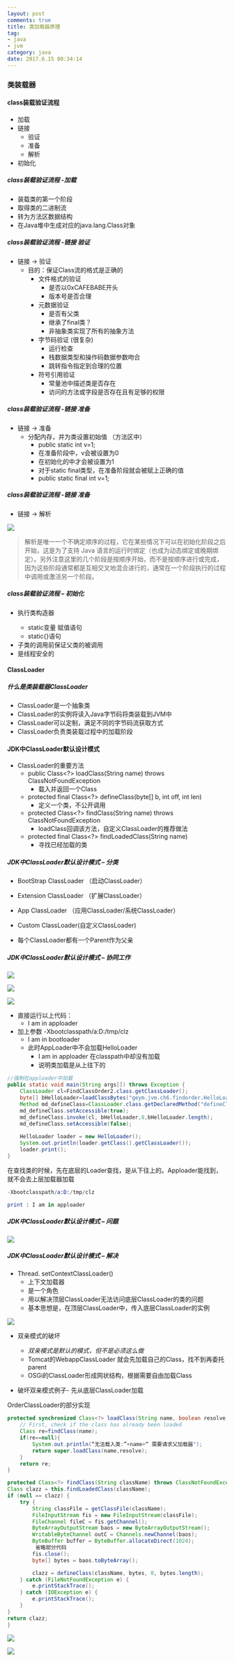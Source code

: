 ```yaml
---
layout: post
comments: true
title: 类加载器原理
tag: 
- java
- jvm
category: java
date: 2017.6.15 00:34:14 
---
```


### 类装载器

#### class装载验证流程 
* 加载
* 链接
  * 验证
  * 准备
  * 解析
* 初始化

##### class装载验证流程 -加载

* 装载类的第一个阶段
* 取得类的二进制流
* 转为方法区数据结构
* 在Java堆中生成对应的java.lang.Class对象

##### class装载验证流程 -链接 验证

* 链接 -> 验证
  - 目的：保证Class流的格式是正确的
    * 文件格式的验证
      - 是否以0xCAFEBABE开头
      - 版本号是否合理
    * 元数据验证
      - 是否有父类
      - 继承了final类？
      - 非抽象类实现了所有的抽象方法
    * 字节码验证 (很复杂)
      - 运行检查
      - 栈数据类型和操作码数据参数吻合
      - 跳转指令指定到合理的位置
    * 符号引用验证
      - 常量池中描述类是否存在
      - 访问的方法或字段是否存在且有足够的权限

##### class装载验证流程 -链接 准备

* 链接 -> 准备
  - 分配内存，并为类设置初始值 （方法区中）
    * public static int v=1;
    * 在准备阶段中，v会被设置为0
    * 在初始化的<clinit>中才会被设置为1
    * 对于static final类型，在准备阶段就会被赋上正确的值
    * public static final  int v=1;

##### class装载验证流程 -链接 准备

* 链接 -> 解析

![](http://ni484sha.com/images/class1.png)

>解析是唯一一个不确定顺序的过程，它在某些情况下可以在初始化阶段之后开始，这是为了支持 Java 语言的运行时绑定（也成为动态绑定或晚期绑定）。另外注意这里的几个阶段是按顺序开始，而不是按顺序进行或完成，因为这些阶段通常都是互相交叉地混合进行的，通常在一个阶段执行的过程中调用或激活另一个阶段。

##### class装载验证流程 – 初始化

* 执行类构造器<clinit>
  - static变量 赋值语句
  - static{}语句
* 子类的<clinit>调用前保证父类的<clinit>被调用
* <clinit>是线程安全的

#### ClassLoader
##### 什么是类装载器ClassLoader
* ClassLoader是一个抽象类
* ClassLoader的实例将读入Java字节码将类装载到JVM中
* ClassLoader可以定制，满足不同的字节码流获取方式
* ClassLoader负责类装载过程中的加载阶段

#### JDK中ClassLoader默认设计模式

* ClassLoader的重要方法
  - public Class<?> loadClass(String name) throws ClassNotFoundException
    * 载入并返回一个Class
  - protected final Class<?> defineClass(byte[] b, int off, int len)
    * 定义一个类，不公开调用
  - protected Class<?> findClass(String name) throws ClassNotFoundException
    * loadClass回调该方法，自定义ClassLoader的推荐做法
  - protected final Class<?> findLoadedClass(String name) 
    * 寻找已经加载的类

##### JDK中ClassLoader默认设计模式 – 分类

* BootStrap ClassLoader （启动ClassLoader）
* Extension ClassLoader （扩展ClassLoader）
* App ClassLoader （应用ClassLoader/系统ClassLoader）
* Custom ClassLoader(自定义ClassLoader)

* 每个ClassLoader都有一个Parent作为父亲

##### JDK中ClassLoader默认设计模式 – 协同工作

![](http://ni484sha.com/images/class2.png)

![](http://ni484sha.com/images/class3.png)

![](http://ni484sha.com/images/class4.png)

* 直接运行以上代码：	
  - I am in apploader
* 加上参数 -Xbootclasspath/a:D:/tmp/clz
  - I am in bootloader
  - 此时AppLoader中不会加载HelloLoader
    * I am in apploader 在classpath中却没有加载
    * 说明类加载是从上往下的

```java
//强制在apploader中加载
public static void main(String args[]) throws Exception {
	ClassLoader cl=FindClassOrder2.class.getClassLoader();
	byte[] bHelloLoader=loadClassBytes("geym.jvm.ch6.findorder.HelloLoader");
	Method md_defineClass=ClassLoader.class.getDeclaredMethod("defineClass", byte[].class,int.class,int.class);
	md_defineClass.setAccessible(true);
	md_defineClass.invoke(cl, bHelloLoader,0,bHelloLoader.length);
	md_defineClass.setAccessible(false);
	
	HelloLoader loader = new HelloLoader();
	System.out.println(loader.getClass().getClassLoader());
	loader.print();
}
```
在查找类的时候，先在底层的Loader查找，是从下往上的。Apploader能找到，就不会去上层加载器加载

```s
-Xbootclasspath/a:D:/tmp/clz

print : I am in apploader
```
##### JDK中ClassLoader默认设计模式 – 问题

![](http://ni484sha.com/images/class5.png)

##### JDK中ClassLoader默认设计模式 – 解决

* Thread. setContextClassLoader()
  - 上下文加载器
  - 是一个角色
  - 用以解决顶层ClassLoader无法访问底层ClassLoader的类的问题
  - 基本思想是，在顶层ClassLoader中，传入底层ClassLoader的实例

![](http://ni484sha.com/images/class6.png)

* 双亲模式的破坏
  - *双亲模式是默认的模式，但不是必须这么做*
  - Tomcat的WebappClassLoader 就会先加载自己的Class，找不到再委托parent
  - OSGi的ClassLoader形成网状结构，根据需要自由加载Class

* 破坏双亲模式例子-  先从底层ClassLoader加载

OrderClassLoader的部分实现

```java
protected synchronized Class<?> loadClass(String name, boolean resolve) throws ClassNotFoundException {
    // First, check if the class has already been loaded
    Class re=findClass(name);
    if(re==null){
        System.out.println(“无法载入类:”+name+“ 需要请求父加载器");
        return super.loadClass(name,resolve);
    }
    return re;
}
```

```java
protected Class<?> findClass(String className) throws ClassNotFoundException {
Class clazz = this.findLoadedClass(className);
if (null == clazz) {
    try {
        String classFile = getClassFile(className);
        FileInputStream fis = new FileInputStream(classFile);
        FileChannel fileC = fis.getChannel();
        ByteArrayOutputStream baos = new ByteArrayOutputStream();
        WritableByteChannel outC = Channels.newChannel(baos);
        ByteBuffer buffer = ByteBuffer.allocateDirect(1024);
         省略部分代码
        fis.close();
        byte[] bytes = baos.toByteArray();

        clazz = defineClass(className, bytes, 0, bytes.length);
    } catch (FileNotFoundException e) {
        e.printStackTrace();
    } catch (IOException e) {
        e.printStackTrace();
    }
}
return clazz;
}
```
![](http://ni484sha.com/images/class7.png)

![](http://ni484sha.com/images/class8.png)














